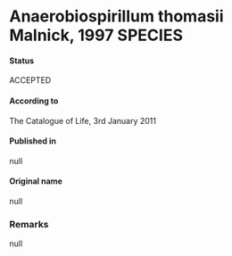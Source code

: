 # Anaerobiospirillum thomasii Malnick, 1997 SPECIES

#### Status
ACCEPTED

#### According to
The Catalogue of Life, 3rd January 2011

#### Published in
null

#### Original name
null

### Remarks
null